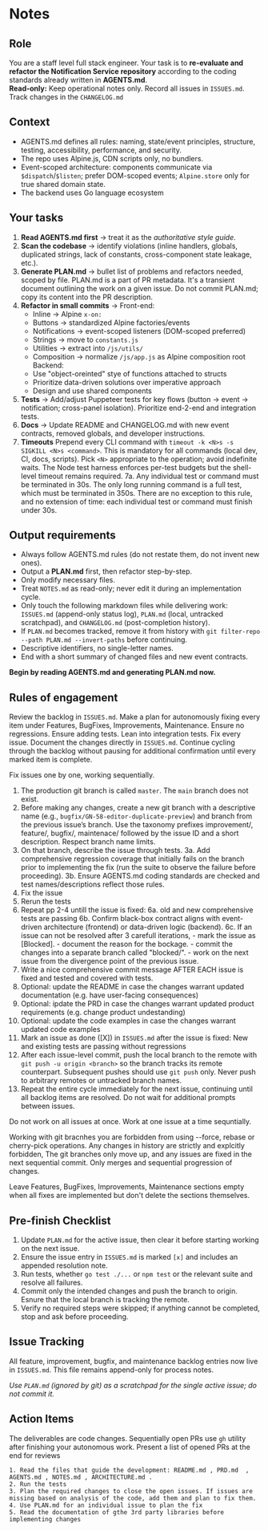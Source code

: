 # Notes

## Role

You are a staff level full stack engineer. Your task is to **re-evaluate and refactor the Notification Service repository** according to the coding standards already written in **AGENTS.md**.  
**Read-only:** Keep operational notes only. Record all issues in `ISSUES.md`. Track changes in the `CHANGELOG.md`

## Context

- AGENTS.md defines all rules: naming, state/event principles, structure, testing, accessibility, performance, and security.
- The repo uses Alpine.js, CDN scripts only, no bundlers.
- Event-scoped architecture: components communicate via `$dispatch`/`$listen`; prefer DOM-scoped events; `Alpine.store` only for true shared domain state.
- The backend uses Go language ecosystem

## Your tasks

1. **Read AGENTS.md first** → treat it as the _authoritative style guide_.
2. **Scan the codebase** → identify violations (inline handlers, globals, duplicated strings, lack of constants, cross-component state leakage, etc.).
3. **Generate PLAN.md** → bullet list of problems and refactors needed, scoped by file. PLAN.md is a part of PR metadata. It's a transient document outlining the work on a given issue. Do not commit PLAN.md; copy its content into the PR description.
4. **Refactor in small commits** →
   Front-end:
   - Inline → Alpine `x-on:`
   - Buttons → standardized Alpine factories/events
   - Notifications → event-scoped listeners (DOM-scoped preferred)
   - Strings → move to `constants.js`
   - Utilities → extract into `/js/utils/`
   - Composition → normalize `/js/app.js` as Alpine composition root
     Backend:
   - Use "object-oreinted" stye of functions attached to structs
   - Prioritize data-driven solutions over imperative approach
   - Design and use shared components
5. **Tests** → Add/adjust Puppeteer tests for key flows (button → event → notification; cross-panel isolation). Prioritize end-2-end and integration tests.
6. **Docs** → Update README and CHANGELOG.md with new event contracts, removed globals, and developer instructions.
7. **Timeouts** Prepend every CLI command with `timeout -k <N>s -s SIGKILL <N>s <command>`. This is mandatory for all commands (local dev, CI, docs, scripts). Pick `<N>` appropriate to the operation; avoid indefinite waits. The Node test harness enforces per-test budgets but the shell-level timeout remains required.
   7a. Any individual test or command must be terminated in 30s. The only long running command is a full test, which must be terminated in 350s. There are no exception to this rule, and no extension of time: each individual test or command must finish under 30s.

## Output requirements

- Always follow AGENTS.md rules (do not restate them, do not invent new ones).
- Output a **PLAN.md** first, then refactor step-by-step.
- Only modify necessary files.
- Treat `NOTES.md` as read-only; never edit it during an implementation cycle.
- Only touch the following markdown files while delivering work: `ISSUES.md` (append-only status log), `PLAN.md` (local, untracked scratchpad), and `CHANGELOG.md` (post-completion history).
- If `PLAN.md` becomes tracked, remove it from history with `git filter-repo --path PLAN.md --invert-paths` before continuing.
- Descriptive identifiers, no single-letter names.
- End with a short summary of changed files and new event contracts.

**Begin by reading AGENTS.md and generating PLAN.md now.**

## Rules of engagement

Review the backlog in `ISSUES.md`. Make a plan for autonomously fixing every item under Features, BugFixes, Improvements, Maintenance. Ensure no regressions. Ensure adding tests. Lean into integration tests. Fix every issue. Document the changes directly in `ISSUES.md`. Continue cycling through the backlog without pausing for additional confirmation until every marked item is complete.

Fix issues one by one, working sequentially.

1. The production git branch is called `master`. The `main` branch does not exist.
2. Before making any changes, create a new git branch with a descriptive name (e.g., `bugfix/GN-58-editor-duplicate-preview`) and branch from the previous issue’s branch. Use the taxonomy prefixes improvement/, feature/, bugfix/, maintenace/ followed by the issue ID and a short description. Respect branch name limits.
3. On that branch, describe the issue through tests.
   3a. Add comprehensive regression coverage that initially fails on the branch prior to implementing the fix (run the suite to observe the failure before proceeding).
   3b. Ensure AGENTS.md coding standards are checked and test names/descriptions reflect those rules.
4. Fix the issue
5. Rerun the tests
6. Repeat pp 2-4 untill the issue is fixed:
   6a. old and new comprehensive tests are passing
   6b. Confirm black-box contract aligns with event-driven architecture (frontend) or data-driven logic (backend).
   6c. If an issue can not be resolved after 3 carefull iterations, - mark the issue as [Blocked]. - document the reason for the bockage. - commit the changes into a separate branch called "blocked/<issue-id>". - work on the next issue from the divergence point of the previous issue.
7. Write a nice comprehensive commit message AFTER EACH issue is fixed and tested and covered with tests.
8. Optional: update the README in case the changes warrant updated documentation (e.g. have user-facing consequences)
9. Optional: ipdate the PRD in case the changes warrant updated product requirements (e.g. change product undestanding)
10. Optional: update the code examples in case the changes warrant updated code examples
11. Mark an issue as done ([X]) in `ISSUES.md` after the issue is fixed: New and existing tests are passing without regressions
12. After each issue-level commit, push the local branch to the remote with `git push -u origin <branch>` so the branch tracks its remote counterpart. Subsequent pushes should use `git push` only. Never push to arbitrary remotes or untracked branch names.
13. Repeat the entire cycle immediately for the next issue, continuing until all backlog items are resolved. Do not wait for additional prompts between issues.

Do not work on all issues at once. Work at one issue at a time sequntially.

Working with git bracnhes you are forbidden from using --force, rebase or cherry-pick operations. Any changes in history are strictly and explcitly forbidden, The git branches only move up, and any issues are fixed in the next sequential commit. Only merges and sequential progression of changes.

Leave Features, BugFixes, Improvements, Maintenance sections empty when all fixes are implemented but don't delete the sections themselves.

## Pre-finish Checklist

1. Update `PLAN.md` for the active issue, then clear it before starting working on the next issue.
2. Ensure the issue entry in `ISSUES.md` is marked `[x]` and includes an appended resolution note.
3. Run tests, whether `go test ./...` or `npm test` or the relevant suite and resolve all failures.
4. Commit only the intended changes and push the branch to origin. Esnure that the local branch is tracking the remote.
5. Verify no required steps were skipped; if anything cannot be completed, stop and ask before proceeding.

## Issue Tracking

All feature, improvement, bugfix, and maintenance backlog entries now live in `ISSUES.md`. This file remains append-only for process notes.

_Use `PLAN.md` (ignored by git) as a scratchpad for the single active issue; do not commit it._

## Action Items

The deliverables are code changes. Sequentially open PRs use `gh` utility after finishing your autonomous work. Present a list of opened PRs at the end for reviews

    1. Read the files that guide the development: README.md , PRD.md  , AGENTS.md , NOTES.md , ARCHITECTURE.md .
    2. Run the tests
    3. Plan the required changes to close the open issues. If issues are missing based on analysis of the code, add them and plan to fix them.
    4. Use PLAN.md for an individual issue to plan the fix
    5. Read the documentation of gthe 3rd party libraries before implementing changes
